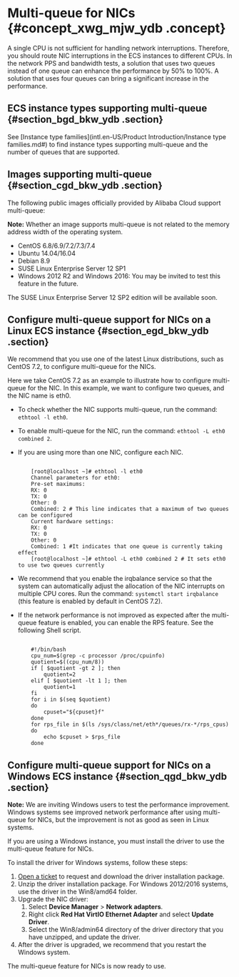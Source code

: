 # Multi-queue for NICs {#concept_xwg_mjw_ydb .concept}

A single CPU is not sufficient for handling network interruptions. Therefore, you should route NIC interruptions in the ECS instances to different CPUs. In the network PPS and bandwidth tests, a solution that uses two queues instead of one queue can enhance the performance by 50% to 100%. A solution that uses four queues can bring a significant increase in the performance.

## ECS instance types supporting multi-queue {#section_bgd_bkw_ydb .section}

See [Instance type families](intl.en-US/Product Introduction/Instance type families.md#) to find instance types supporting multi-queue and the number of queues that are supported.

## Images supporting multi-queue {#section_cgd_bkw_ydb .section}

The following public images officially provided by Alibaba Cloud support multi-queue:

**Note:** Whether an image supports multi-queue is not related to the memory address width of the operating system.

-   CentOS 6.8/6.9/7.2/7.3/7.4
-   Ubuntu 14.04/16.04
-   Debian 8.9
-   SUSE Linux Enterprise Server 12 SP1
-   Windows 2012 R2 and Windows 2016: You may be invited to test this feature in the future.

The SUSE Linux Enterprise Server 12 SP2 edition will be available soon.

## Configure multi-queue support for NICs on a Linux ECS instance {#section_egd_bkw_ydb .section}

We recommend that you use one of the latest Linux distributions, such as CentOS 7.2, to configure multi-queue for the NICs.

Here we take CentOS 7.2 as an example to illustrate how to configure multi-queue for the NIC. In this example, we want to configure two queues, and the NIC name is eth0.

-   To check whether the NIC supports multi-queue, run the command: `ethtool -l eth0`.

-   To enable multi-queue for the NIC, run the command: `ethtool -L eth0 combined 2`.

-   If you are using more than one NIC, configure each NIC.

    ```
    
        [root@localhost ~]# ethtool -l eth0
        Channel parameters for eth0:
        Pre-set maximums:
        RX: 0
        TX: 0
        Other: 0
        Combined: 2 # This line indicates that a maximum of two queues can be configured
        Current hardware settings:
        RX: 0
        TX: 0
        Other: 0
        Combined: 1 #It indicates that one queue is currently taking effect
        [root@localhost ~]# ethtool -L eth0 combined 2 # It sets eth0 to use two queues currently
    ```

-   We recommend that you enable the irqbalance service so that the system can automatically adjust the allocation of the NIC interrupts on multiple CPU cores. Run the command: `systemctl start irqbalance` \(this feature is enabled by default in CentOS 7.2\).

-   If the network performance is not improved as expected after the multi-queue feature is enabled, you can enable the RPS feature. See the following Shell script.

    ```
    
        #!/bin/bash
        cpu_num=$(grep -c processor /proc/cpuinfo)
        quotient=$((cpu_num/8))
        if [ $quotient -gt 2 ]; then
            quotient=2
        elif [ $quotient -lt 1 ]; then
            quotient=1
        fi
        for i in $(seq $quotient)
        do
            cpuset="${cpuset}f"
        done
        for rps_file in $(ls /sys/class/net/eth*/queues/rx-*/rps_cpus)
        do
            echo $cpuset > $rps_file
        done
    ```


## Configure multi-queue support for NICs on a Windows ECS instance {#section_qgd_bkw_ydb .section}

**Note:** We are inviting Windows users to test the performance improvement. Windows systems see improved network performance after using multi-queue for NICs, but the improvement is not as good as seen in Linux systems.

If you are using a Windows instance, you must install the driver to use the multi-queue feature for NICs.

To install the driver for Windows systems, follow these steps:

1.  [Open a ticket](https://workorder-intl.console.aliyun.com/#/ticket/createIndex) to request and download the driver installation package.
2.  Unzip the driver installation package. For Windows 2012/2016 systems, use the driver in the Win8/amd64 folder.
3.  Upgrade the NIC driver:
    1.  Select **Device Manager** \> **Network adapters**.
    2.  Right click **Red Hat VirtIO Ethernet Adapter** and select **Update Driver**.
    3.  Select the Win8/admin64 directory of the driver directory that you have unzipped, and update the driver.
4.  After the driver is upgraded, we recommend that you restart the Windows system.

The multi-queue feature for NICs is now ready to use.

